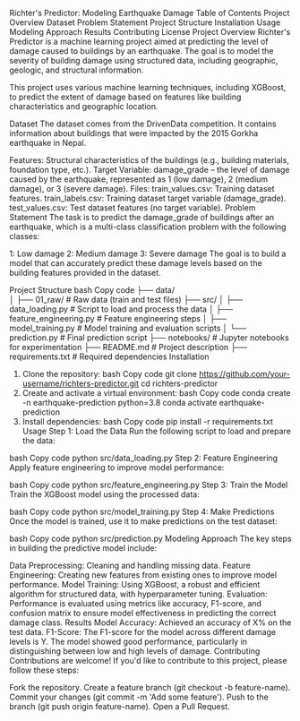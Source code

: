 Richter's Predictor: Modeling Earthquake Damage
Table of Contents
Project Overview
Dataset
Problem Statement
Project Structure
Installation
Usage
Modeling Approach
Results
Contributing
License
Project Overview
Richter's Predictor is a machine learning project aimed at predicting the level of damage caused to buildings by an earthquake. The goal is to model the severity of building damage using structured data, including geographic, geologic, and structural information.

This project uses various machine learning techniques, including XGBoost, to predict the extent of damage based on features like building characteristics and geographic location.

Dataset
The dataset comes from the DrivenData competition. It contains information about buildings that were impacted by the 2015 Gorkha earthquake in Nepal.

Features: Structural characteristics of the buildings (e.g., building materials, foundation type, etc.).
Target Variable: damage_grade – the level of damage caused by the earthquake, represented as 1 (low damage), 2 (medium damage), or 3 (severe damage).
Files:
train_values.csv: Training dataset features.
train_labels.csv: Training dataset target variable (damage_grade).
test_values.csv: Test dataset features (no target variable).
Problem Statement
The task is to predict the damage_grade of buildings after an earthquake, which is a multi-class classification problem with the following classes:

1: Low damage
2: Medium damage
3: Severe damage
The goal is to build a model that can accurately predict these damage levels based on the building features provided in the dataset.

Project Structure
bash
Copy code
├── data/                   
│   ├── 01_raw/             # Raw data (train and test files)
├── src/
│   ├── data_loading.py     # Script to load and process the data
│   ├── feature_engineering.py # Feature engineering steps
│   ├── model_training.py   # Model training and evaluation scripts
│   └── prediction.py       # Final prediction script
├── notebooks/              # Jupyter notebooks for experimentation
├── README.md               # Project description
├── requirements.txt        # Required dependencies
Installation
1. Clone the repository:
bash
Copy code
git clone https://github.com/your-username/richters-predictor.git
cd richters-predictor
2. Create and activate a virtual environment:
bash
Copy code
conda create -n earthquake-prediction python=3.8
conda activate earthquake-prediction
3. Install dependencies:
bash
Copy code
pip install -r requirements.txt
Usage
Step 1: Load the Data
Run the following script to load and prepare the data:

bash
Copy code
python src/data_loading.py
Step 2: Feature Engineering
Apply feature engineering to improve model performance:

bash
Copy code
python src/feature_engineering.py
Step 3: Train the Model
Train the XGBoost model using the processed data:

bash
Copy code
python src/model_training.py
Step 4: Make Predictions
Once the model is trained, use it to make predictions on the test dataset:

bash
Copy code
python src/prediction.py
Modeling Approach
The key steps in building the predictive model include:

Data Preprocessing: Cleaning and handling missing data.
Feature Engineering: Creating new features from existing ones to improve model performance.
Model Training: Using XGBoost, a robust and efficient algorithm for structured data, with hyperparameter tuning.
Evaluation: Performance is evaluated using metrics like accuracy, F1-score, and confusion matrix to ensure model effectiveness in predicting the correct damage class.
Results
Model Accuracy: Achieved an accuracy of X% on the test data.
F1-Score: The F1-score for the model across different damage levels is Y.
The model showed good performance, particularly in distinguishing between low and high levels of damage.
Contributing
Contributions are welcome! If you'd like to contribute to this project, please follow these steps:

Fork the repository.
Create a feature branch (git checkout -b feature-name).
Commit your changes (git commit -m 'Add some feature').
Push to the branch (git push origin feature-name).
Open a Pull Request.

